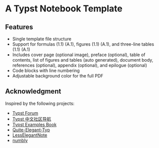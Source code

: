 # A Typst Notebook Template

## Features

- Single template file structure  
- Support for formulas (1.1) (A.1), figures (1.1) (A.1), and three-line tables (1.1) (A.1)
- Includes cover page (optional image), preface (optional), table of contents, list of figures and tables (auto generated), document body, references (optional), appendix (optional), and epilogue (optional)  
- Code blocks with line numbering  
- Adjustable background color for the full PDF  

## Acknowledgment

Inspired by the following projects:
- [Typst Forum](https://forum.typst.app/)
- [Typst 中文社区导航](https://typst.dev/guide/)
- [Typst Examples Book](https://sitandr.github.io/typst-examples-book/book/)
- [Quite-Elegant-Typ](https://github.com/a31474/quite-elegant-typ)
- [LessElegantNote](https://github.com/choglost/LessElegantNote)
- [numbly](https://github.com/flaribbit/numbly)
